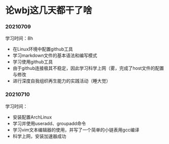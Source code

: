 # 论wbj这几天都干了啥

### 20210709

学习时间：8h

- 在Linux环境中配置github工具
- 学习markdown文件的基本语法和编写模式
- 学习使用github工具
- 由于github连接极其不稳定，因此学习科学上网（雾，完成了host文件的配置与修改
- 进行深度自我组织再生能力的实践活动（睡大觉）


### 20210710

学习时间：

- 安装配置ArchLinux
- 学习并使用useradd、groupadd命令
- 学习vim文本编辑器的使用，并写了一个简单的小链表用gcc编译
- 科学上网，安装加速器成功